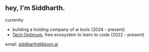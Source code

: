 
## hey, I'm Siddharth.
currently
-  building a holding company of ai tools (2024 - present)
-  [Tech Optimum](https://github.com/TechOptimum), free ecosystem to learn to code (2022 - present)

email: [siddharth@bloon.ai](mailto:siddharth@bloon.ai)

